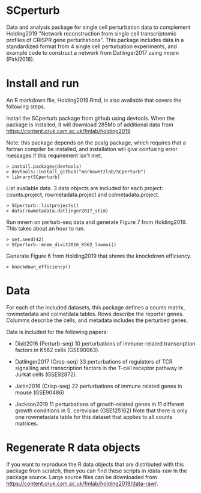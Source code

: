
# SCperturb
Data and analysis package for single cell perturbation data to complement Holding2019 "Network reconstruction from single cell transcriptomic profiles of CRISPR gene perturbations".  This package includes data in a standardized format from 4 single cell perturbation experiments, and example code to construct a network from Datlinger2017 using mnem (Pirkl2018).  


# Install and run

An R markdown file, Holding2019.Rmd, is also available that covers the following steps. 

Install the SCperturb package from github using devtools.  When the package is installed, it will download 285Mb of additional data from https://content.cruk.cam.ac.uk/fmlab/holding2019

Note: this package depends on the pcalg package, which requires that a fortran compiler be installed, and installation will give confusing error messages if this requirement isn't met.  

```
> install.packages(devtools)
> devtools::install_github("markowetzlab/SCperturb")
> library(SCperturb)
```

List available data.  3 data objects are included for each project: counts.project, rowmetadata.project and colmetadata.project.

```
> SCperturb::listprojects()
> data(rowmetadata.datlinger2017_stim)
```

Run mnem on perturb-seq data and generate Figure 7 from Holding2019.  This takes about an hour to run. 

```
> set.seed(42)
> SCperturb::mnem_dixit2016_K562_lowmoi()
```
Generate Figure 6 from Holding2019 that shows the knockdown efficiency.

```
> knockdown_efficiency()
```

# Data

For each of the included datasets, this package defines a counts matrix, rowmetadata and colmetdata tables.  Rows describe the reporter genes.  Columms describe the cells, and metadata includes the perturbed genes.  

Data is included for the following papers:

* Dixit2016 (Perturb-seq) 10 perturbations of immune-related transcription factors in K562 cells (GSE90063).

* Datlinger2017 (Crop-seq) 33 perturbations of regulators of TCR signalling and transcription factors in the T-cell receptor pathway in Jurkat cells (GSE92872).

* Jaitin2016 (Crisp-seq) 22 perturbations of immune related genes in mouse (GSE90486)

* Jackson2019 11 perturbations of growth-related genes in 11 different growth conditions in S. cerevisiae (GSE125162) Note that there is only one rowmetadata table for this dataset that applies to all counts matrices.  



# Regenerate R data objects

If you want to reproduce the R data objects that are distributed with this package from scratch, then you can find these scripts in /data-raw in the package source.  Large source files can be downloaded from https://content.cruk.cam.ac.uk/fmlab/holding2019/data-raw/.
